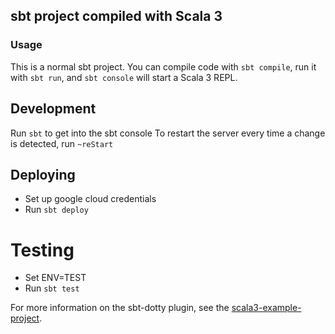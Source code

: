 ## sbt project compiled with Scala 3

### Usage

This is a normal sbt project. You can compile code with `sbt compile`, run it with `sbt run`, and `sbt console` will start a Scala 3 REPL.

## Development
Run `sbt` to get into the sbt console
To restart the server every time a change is detected, run `~reStart`

## Deploying
- Set up google cloud credentials
- Run `sbt deploy`

# Testing
- Set ENV=TEST
- Run `sbt test`

For more information on the sbt-dotty plugin, see the
[scala3-example-project](https://github.com/scala/scala3-example-project/blob/main/README.md).
